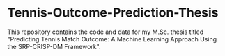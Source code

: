 # Tennis-Outcome-Prediction-Thesis
This repository contains the code and data for my M.Sc. thesis titled "Predicting Tennis Match Outcome: A Machine Learning Approach Using the SRP-CRISP-DM Framework".
